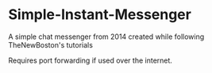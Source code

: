 # Simple-Instant-Messenger
A simple chat messenger from 2014 created while following TheNewBoston's tutorials

Requires port forwarding if used over the internet.